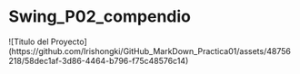 <h1> Swing_P02_compendio </h1>
![Titulo del Proyecto](https://github.com/Irishongki/GitHub_MarkDown_Practica01/assets/48756218/58dec1af-3d86-4464-b796-f75c48576c14)

